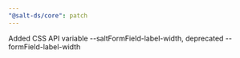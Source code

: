 ```yaml
---
"@salt-ds/core": patch
---
```


Added CSS API variable --saltFormField-label-width, deprecated --formField-label-width
